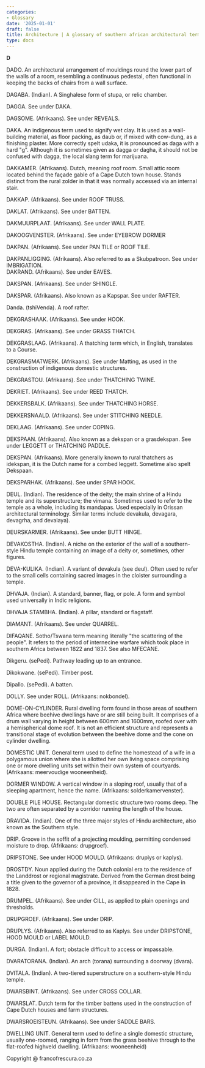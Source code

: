 ```yaml
---
categories:
- Glossary
date: '2025-01-01'
draft: false
title: Architecture | A glossary of southern african architectural terms
type: docs
---
```


**D**

DADO. An architectural arrangement of mouldings round the lower part of the walls of a room, resembling a continuous pedestal, often functional in keeping the backs of chairs from a wall surface.

DAGABA. (Indian). A Singhalese form of stupa, or relic chamber.

DAGGA. See under DAKA.

DAGSOME. (Afrikaans). See under REVEALS.

DAKA. An indigenous term used to signify wet clay. It is used as a wall-building material, as floor packing, as daub or, if mixed with cow-dung, as a finishing plaster. More correctly spelt udaka, it is pronounced as daga with a hard "g". Although it is sometimes given as dagga or dagha, it should not be confused with dagga, the local slang term for marijuana.

DAKKAMER. (Afrikaans). Dutch, meaning roof room. Small attic room located behind the façade gable of a Cape Dutch town house. Stands distinct from the rural zolder in that it was normally accessed via an internal stair.

DAKKAP. (Afrikaans). See under ROOF TRUSS.

DAKLAT. (Afrikaans). See under BATTEN.

DAKMUURPLAAT. (Afrikaans). See under WALL PLATE.

DAKOOGVENSTER. (Afrikaans). See under EYEBROW DORMER

DAKPAN. (Afrikaans). See under PAN TILE or ROOF TILE.

DAKPANLIGGING. (Afrikaans). Also referred to as a Skubpatroon. See under IMBRIGATION.  
DAKRAND. (Afrikaans). See under EAVES.

DAKSPAN. (Afrikaans). See under SHINGLE.

DAKSPAR. (Afrikaans). Also known as a Kapspar. See under RAFTER.

Danda. (tshiVenda). A roof rafter.

DEKGRASHAAK. (Afrikaans). See under HOOK.

DEKGRAS. (Afrikaans). See under GRASS THATCH.

DEKGRASLAAG. (Afrikaans). A thatching term which, in English, translates to a Course.

DEKGRASMATWERK. (Afrikaans). See under Matting, as used in the construction of indigenous domestic structures.

DEKGRASTOU. (Afrikaans). See under THATCHING TWINE.

DEKRIET. (Afrikaans). See under REED THATCH.

DEKKERSBALK. (Afrikaans). See under THATCHING HORSE.

DEKKERSNAALD. (Afrikaans). See under STITCHING NEEDLE.

DEKLAAG. (Afrikaans). See under COPING.

DEKSPAAN. (Afrikaans). Also known as a dekspan or a grasdekspan. See under LEGGETT or THATCHING PADDLE.

DEKSPAN. (Afrikaans). More generally known to rural thatchers as idekspan, it is the Dutch name for a combed leggett. Sometime also spelt Dekspaan.

DEKSPARHAK. (Afrikaans). See under SPAR HOOK.

DEUL. (Indian). The residence of the deity; the main shrine of a Hindu temple and its superstructure; the vimana. Sometimes used to refer to the temple as a whole, including its mandapas. Used especially in Orissan architectural terminology. Similar terms include devakula, devagara, devagrha, and devalaya).

DEURSKARMER. (Afrikaans). See under BUTT HINGE.

DEVAKOSTHA. (Indian). A niche on the exterior of the wall of a southern-style Hindu temple containing an image of a deity or, sometimes, other figures.

DEVA-KULIKA. (Indian). A variant of devakula (see deul). Often used to refer to the small cells containing sacred images in the cloister surrounding a temple.

DHVAJA. (Indian). A standard, banner, flag, or pole. A form and symbol used universally in Indic religions.

DHVAJA STAMBHA. (Indian). A pillar, standard or flagstaff.

DIAMANT. (Afrikaans). See under QUARREL.

DIFAQANE. Sotho/Tswana term meaning literally "the scattering of the people". It refers to the period of internecine warfare which took place in southern Africa between 1822 and 1837. See also MFECANE.

Dikgeru. (sePedi). Pathway leading up to an entrance.

Dikokwane. (sePedi). Timber post.

Dipallo. (sePedi). A batten.

DOLLY. See under ROLL. (Afrikaans: nokbondel).

DOME-ON-CYLINDER. Rural dwelling form found in those areas of southern Africa where beehive dwellings have or are still being built. It comprises of a drum wall varying in height between 600mm and 1600mm, roofed over with a hemispherical dome roof. It is not an efficient structure and represents a transitional stage of evolution between the beehive dome and the cone on cylinder dwelling.

DOMESTIC UNIT. General term used to define the homestead of a wife in a polygamous union where she is allotted her own living space comprising one or more dwelling units set within their own system of courtyards. (Afrikaans: meervoudige wooneenheid).

DORMER WINDOW. A vertical window in a sloping roof, usually that of a sleeping apartment, hence the name. (Afrikaans: solderkamervenster).

DOUBLE PILE HOUSE. Rectangular domestic structure two rooms deep. The two are often separated by a corridor running the length of the house.

DRAVIDA. (Indian). One of the three major styles of Hindu architecture, also known as the Southern style.

DRIP. Groove in the soffit of a projecting moulding, permitting condensed moisture to drop. (Afrikaans: drupgroef).

DRIPSTONE. See under HOOD MOULD. (Afrikaans: druplys or kaplys).

DROSTDY. Noun applied during the Dutch colonial era to the residence of the Landdrost or regional magistrate. Derived from the German drost being a title given to the governor of a province, it disappeared in the Cape in 1828.

DRUMPEL. (Afrikaans). See under CILL, as applied to plain openings and thresholds.

DRUPGROEF. (Afrikaans). See under DRIP.

DRUPLYS. (Afrikaans). Also referred to as Kaplys. See under DRIPSTONE, HOOD MOULD or LABEL MOULD.

DURGA. (Indian). A fort; obstacle difficult to access or impassable.

DVARATORANA. (Indian). An arch (torana) surrounding a doorway (dvara).

DVITALA. (Indian). A two-tiered superstructure on a southern-style Hindu temple.

DWARSBINT. (Afrikaans). See under CROSS COLLAR.

DWARSLAT. Dutch term for the timber battens used in the construction of Cape Dutch houses and farm structures.

DWARSROEISTEUN. (Afrikaans). See under SADDLE BARS.

DWELLING UNIT. General term used to define a single domestic structure, usually one-roomed, ranging in form from the grass beehive through to the flat-roofed highveld dwelling. (Afrikaans: wooneenheid) 

Copyright @ francofrescura.co.za